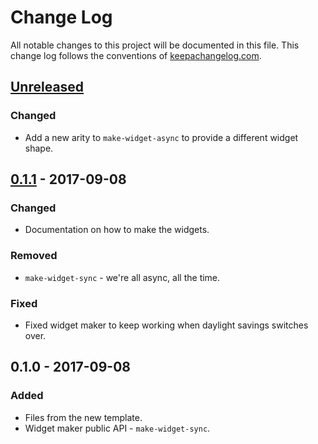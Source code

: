 # Change Log
All notable changes to this project will be documented in this file. This change log follows the conventions of [keepachangelog.com](http://keepachangelog.com/).

## [Unreleased]
### Changed
- Add a new arity to `make-widget-async` to provide a different widget shape.

## [0.1.1] - 2017-09-08
### Changed
- Documentation on how to make the widgets.

### Removed
- `make-widget-sync` - we're all async, all the time.

### Fixed
- Fixed widget maker to keep working when daylight savings switches over.

## 0.1.0 - 2017-09-08
### Added
- Files from the new template.
- Widget maker public API - `make-widget-sync`.

[Unreleased]: https://github.com/your-name/checkdoc/compare/0.1.1...HEAD
[0.1.1]: https://github.com/your-name/checkdoc/compare/0.1.0...0.1.1
